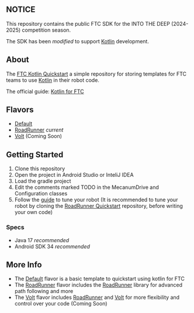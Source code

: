 ## NOTICE

This repository contains the public FTC SDK for the INTO THE DEEP (2024-2025) competition season.

The SDK has been *modified* to support [Kotlin](https://kotlinlang.org) development.

## About

The [FTC Kotlin Quickstart](https://github.com/KingsSack/FTC-Kotlin-Quickstart) a simple repository for storing templates for FTC teams to use [Kotlin](https://kotlinlang.org) in their robot code.

The official guide: [Kotlin for FTC](https://ftc-docs.firstinspires.org/en/latest/programming_resources/shared/installing_kotlin/Installing-Kotlin.html)

## Flavors

- [Default](https://github.com/KingsSack/FTC-Kotlin-Quickstart)
- [RoadRunner](https://github.com/KingsSack/FTC-Kotlin-Quickstart/tree/roadrunner) *current*
- [Volt](https://github.com/KingsSack/FTC-Kotlin-Quickstart/tree/volt) (Coming Soon)

## Getting Started

1. Clone this repository
2. Open the project in Android Studio or InteliJ IDEA
3. Load the gradle project
4. Edit the comments marked TODO in the MecanumDrive and Configuration classes
5. Follow the [guide](https://rr.brott.dev/docs/v1-0/tuning/) to tune your robot (It is recommended to tune your robot by cloning the [RoadRunner Quickstart](https://github.com/acmerobotics/road-runner-quickstart) repository, before writing your own code)

### Specs

- Java 17 *recommended*
- Android SDK 34 *recommended*

## More Info

- The [Default](https://github.com/KingsSack/FTC-Kotlin-Quickstart) flavor is a basic template to quickstart using kotlin for FTC
- The [RoadRunner](https://github.com/KingsSack/FTC-Kotlin-Quickstart/tree/roadrunner) flavor includes the [RoadRunner](https://github.com/acmerobotics/road-runner) library for advanced path following and more
- The [Volt](https://github.com/KingsSack/FTC-Kotlin-Quickstart/tree/volt) flavor includes [RoadRunner](https://github.com/acmerobotics/road-runner) and [Volt](https://github.com/KingsSack/volt) for more flexibility and control over your code (Coming Soon)
